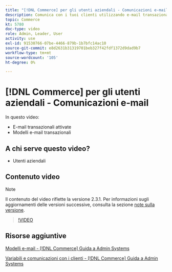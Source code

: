 ```yaml
---
title: "[!DNL Commerce] per gli utenti aziendali - Comunicazioni e-mail"
description: Comunica con i tuoi clienti utilizzando e-mail transazionali attivate dalle loro azioni sulla vetrina. Personalizza e configura i modelli e-mail per il tuo negozio.
topic: Commerce
kt: 5780
doc-type: video
role: Admin, Leader, User
activity: use
exl-id: 91530766-07be-4466-879b-1b7bfc14ac10
source-git-commit: e8d2631b31319701beb327f42fdf1372d9dad9b7
workflow-type: tm+mt
source-wordcount: '105'
ht-degree: 0%

---
```


# [!DNL Commerce] per gli utenti aziendali - Comunicazioni e-mail

In questo video:

- E-mail transazionali attivate
- Modelli e-mail transazionali

## A chi serve questo video?

- Utenti aziendali

## Contenuto video

>[!NOTE]
>
>Il contenuto del video riflette la versione 2.3.1. Per informazioni sugli aggiornamenti delle versioni successive, consulta la sezione [note sulla versione](https://experienceleague.adobe.com/docs/commerce-operations/release/notes/overview.html).

>[!VIDEO](https://video.tv.adobe.com/v/36190?quality=12&learn=on)

## Risorse aggiuntive

[Modelli e-mail - [!DNL Commerce] Guida a Admin Systems](https://experienceleague.adobe.com/docs/commerce-admin/systems/communications/email-templates.html)

[Variabili e comunicazioni con i clienti - [!DNL Commerce] Guida a Admin Systems](https://experienceleague.adobe.com/docs/commerce-admin/systems/introduction.html#variables-and-customer-communications)
